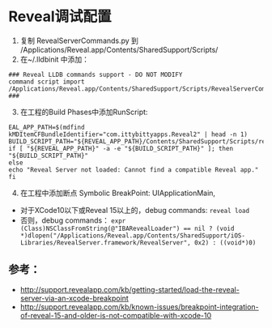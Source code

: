 # Reveal调试配置

1. 复制 RevealServerCommands.py 到  /Applications/Reveal.app/Contents/SharedSupport/Scripts/
2. 在~/.lldbinit 中添加：
```
### Reveal LLDB commands support - DO NOT MODIFY
command script import /Applications/Reveal.app/Contents/SharedSupport/Scripts/RevealServerCommands.py
###
```
3. 在工程的Build Phases中添加RunScript:
```
EAL_APP_PATH=$(mdfind kMDItemCFBundleIdentifier="com.ittybittyapps.Reveal2" | head -n 1)
BUILD_SCRIPT_PATH="${REVEAL_APP_PATH}/Contents/SharedSupport/Scripts/reveal_server_build_phase.sh"
if [ "${REVEAL_APP_PATH}" -a -e "${BUILD_SCRIPT_PATH}" ]; then
"${BUILD_SCRIPT_PATH}"
else
echo "Reveal Server not loaded: Cannot find a compatible Reveal app."
fi
```
4. 在工程中添加断点 Symbolic BreakPoint: UIApplicationMain,

* 对于XCode10以下或Reveal 15以上的，debug commands:  ```reveal load```
* 否则，debug commands： 
```expr (Class)NSClassFromString(@"IBARevealLoader") == nil ? (void *)dlopen("/Applications/Reveal.app/Contents/SharedSupport/iOS-Libraries/RevealServer.framework/RevealServer", 0x2) : ((void*)0)```

## 参考：

* http://support.revealapp.com/kb/getting-started/load-the-reveal-server-via-an-xcode-breakpoint
* http://support.revealapp.com/kb/known-issues/breakpoint-integration-of-reveal-15-and-older-is-not-compatible-with-xcode-10
